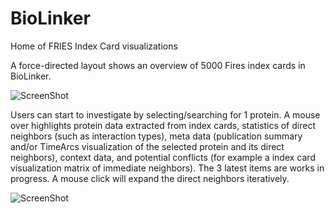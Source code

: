 # BioLinker
Home of FRIES Index Card visualizations 

A force-directed layout shows an overview of 5000 Fires index cards in BioLinker.

![ScreenShot](http://www.cs.uic.edu/~tdang/BioLinker/images/BioLinkerOverview.png)

Users can start to investigate by selecting/searching for 1 protein. A mouse over highlights protein data extracted from index cards, statistics of direct neighbors (such as interaction types), meta data  (publication summary and/or TimeArcs visualization of the selected protein and its direct neighbors), context data, and potential conflicts (for example a index card visualization matrix of immediate neighbors). The 3 latest items are works in progress. A mouse click will expand the direct neighbors iteratively.

![ScreenShot](http://www.cs.uic.edu/~tdang/BioLinker/images/BioLinker2.png)
